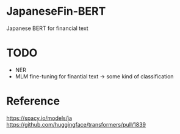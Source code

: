 # JapaneseFin-BERT
Japanese BERT for financial text 

# TODO
- NER
- MLM fine-tuning for finantial text -> some kind of classification

# Reference
https://spacy.io/models/ja
https://github.com/huggingface/transformers/pull/1839

